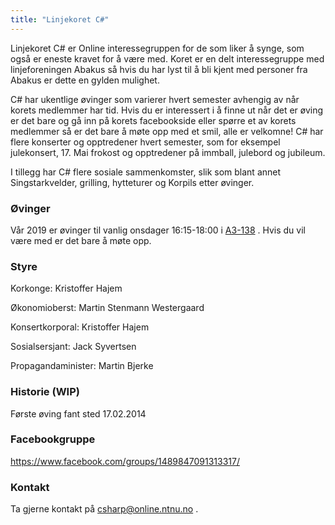```yaml
---
title: "Linjekoret C#"
---
```


Linjekoret C# er Online interessegruppen for de som liker å synge, som også er eneste kravet for å være med. Koret er en delt interessegruppe med linjeforeningen Abakus så hvis du har lyst til å bli kjent med personer fra Abakus er dette en gylden mulighet.
 
C# har ukentlige øvinger som varierer hvert semester avhengig av når korets medlemmer har tid. Hvis du er interessert i å finne ut når det er øving er det bare og gå inn på korets facebookside eller spørre et av korets medlemmer så er det bare å møte opp med et smil, alle er velkomne!
C# har flere konserter og opptredener hvert semester, som for eksempel julekonsert, 17. Mai frokost og opptredener på immball, julebord og jubileum.
 
I tillegg har C# flere sosiale sammenkomster, slik som blant annet Singstarkvelder, grilling, hytteturer og Korpils etter øvinger. 

### Øvinger
Vår 2019 er øvinger til vanlig onsdager 16:15-18:00 i [A3-138](https://goo.gl/Zjn75s) .
Hvis du vil være med er det bare å møte opp.

### Styre
Korkonge: Kristoffer Hajem

Økonomioberst: Martin Stenmann Westergaard

Konsertkorporal: Kristoffer Hajem


Sosialsersjant: Jack Syvertsen

Propagandaminister: Martin Bjerke

### Historie (WIP)
Første øving fant sted 17.02.2014


### Facebookgruppe
https://www.facebook.com/groups/1489847091313317/

### Kontakt
Ta gjerne kontakt på [csharp@online.ntnu.no](mailto:csharp@online.ntnu.no) .